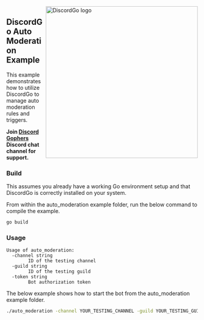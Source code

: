 <img align="right" alt="DiscordGo logo" src="/docs/img/discordgo.svg" width="400">

## DiscordGo Auto Moderation Example

This example demonstrates how to utilize DiscordGo to manage auto moderation
rules and triggers.

**Join [Discord Gophers](https://discord.gg/0f1SbxBZjYoCtNPP)
Discord chat channel for support.**

### Build

This assumes you already have a working Go environment setup and that
DiscordGo is correctly installed on your system.

From within the auto_moderation example folder, run the below command to compile the
example.

```sh
go build
```

### Usage

```
Usage of auto_moderation:
  -channel string
    	ID of the testing channel
  -guild string
    	ID of the testing guild
  -token string
    	Bot authorization token
```

The below example shows how to start the bot from the auto_moderation example folder.

```sh
./auto_moderation -channel YOUR_TESTING_CHANNEL -guild YOUR_TESTING_GUILD -token YOUR_BOT_TOKEN
```
